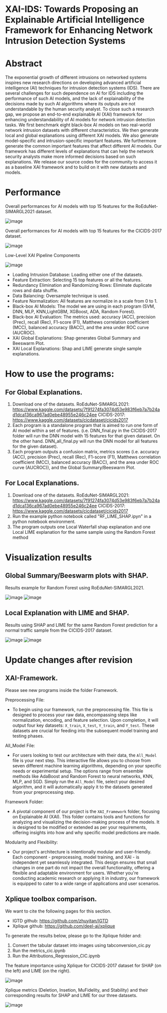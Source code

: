 # XAI-IDS: Towards Proposing an Explainable Artificial Intelligence Framework for Enhancing Network Intrusion Detection Systems

# Abstract

The exponential growth of different intrusions on networked systems inspires new research directions on developing advanced artificial intelligence (AI) techniques for intrusion detection systems (IDS). There are several challenges for such dependence on AI for IDS including the performance of such AI models, and the lack of explainability of the decisions made by such AI algorithms where its outputs are not understandable by the human security analyst. To close such a research gap, we propose an end-to-end explainable AI (XAI) framework for enhancing understandability of AI models for network intrusion detection tasks. We first benchmark eight black-box AI models on two real-world network intrusion datasets with different characteristics. We then generate local and global explanations using different XAI models. We also generate model-specific and intrusion-specific important features. We furthermore generate the common important features that affect different AI models. Our framework has different levels of explanations that can help the network security analysts make more informed decisions based on such explanations. We release our source codes for the community to access it as a baseline XAI framework and to build on it with new datasets and models.

# Performance

Overall performances for AI models with top 15 features for the RoEduNet-SIMARGL2021 dataset.

![image](https://user-images.githubusercontent.com/55901425/228660881-86554614-d70b-49df-a6ea-3a22a118aca0.png)

Overall performances for AI models with top 15 features for the CICIDS-2017 dataset.

![image](https://user-images.githubusercontent.com/55901425/228660928-d2df3862-6cda-49e2-ab76-6e4e3179ffc1.png)

Low-Level XAI Pipeline Components

![image](https://github.com/ogarreche/XAI_NIDS/blob/main/images/framework.png?raw=true)


  - Loading Intrusion Database: Loading either one of the datasets.
  - Feature Extraction: Selecting 15 top features or all the features.
  - Redundancy Elimination and Randomizing Rows: Eliminate duplicate rows and data shuffle. 
  - Data Balancing: Oversample technique is used.
  - Feature Normalization: All features are normalize in a scale from 0 to 1.
  - Black-box AI Models: The model we are using in each program (SVM, DNN, MLP, KNN,LightGBM, XGBoost, ADA, Random Forest).
  - Black-box AI Evaluation: The metrics used: accuracy (ACC), precision (Prec), recall (Rec), F1-score (F1), Matthews correlation coefficient  (MCC), balanced accuracy (BACC), and the area under ROC curve (AUCROC).
  - XAI Global Explanations: Shap generates Global Summary and Beeswarm Plot.
  - XAI Local Explanations: Shap and LIME generate single sample explanations.
  

# How to use the programs:
## For Global Explanations.
  1. Download one of the datasets.
    RoEduNet-SIMARGL2021: https://www.kaggle.com/datasets/7f91274fa3074d53e983f6eb7a7b24ad1dca136ca967ad0ebe48955e246c24ee
    CICIDS-2017: https://www.kaggle.com/datasets/cicdataset/cicids2017
  2. Each program is a standalone program that is aimed to run one form of AI model within a set of features. (i.e. DNN_final.py in the CICIDS-2017 folder will run the      DNN model with 15 features for that given dataset. On the other hand. DNN_all_final.py will run the DNN model for all features for the given dataset).
  3. Each program outputs a confusion matrix, metrics scores (i.e. accuracy (ACC), precision (Prec), recall (Rec), F1-score (F1), Matthews correlation coefficient  (MCC), balanced accuracy (BACC), and the area under ROC curve (AUCROC)), and the Global Summary/Beeswarm Plot.

## For Local Explanations. 
  1. Download one of the datasets.
    RoEduNet-SIMARGL2021: https://www.kaggle.com/datasets/7f91274fa3074d53e983f6eb7a7b24ad1dca136ca967ad0ebe48955e246c24ee
    CICIDS-2017: https://www.kaggle.com/datasets/cicdataset/cicids2017
  2. Run the example python notebook called "RF_LIME_SHAP.ipyn" in a python notebook environment.
  3. The program outputs one Local Waterfall shap explanation and one Local LIME explanation for the same sample using the Random Forest method

# Visualization results  

## Global Summary/Beeswarm plots with SHAP. 

Results example for Random Forest using RoEduNet-SIMARGL2021.

![image](https://user-images.githubusercontent.com/55901425/227805146-0a686613-1428-432a-a8b4-e93221eff1b3.png)
![image](https://user-images.githubusercontent.com/55901425/227805161-1ef31f27-74eb-44ff-a29c-9ca3d723dbfb.png)

## Local Explanation with LIME and SHAP.
 
 Results using SHAP and LIME for the same Random Forest prediction for a normal traffic sample from the CICIDS-2017 dataset.

![image](https://user-images.githubusercontent.com/55901425/227805234-0f0f9ac4-9b90-4c31-af63-61de5063ad29.png)
![image](https://user-images.githubusercontent.com/55901425/227805243-069ddaff-d56c-4805-b53e-b771ae1c5d43.png)

# Update changes after revision

## XAI-Framework.

Please see new programs inside the folder Framework.

Preprocessing File:

- To begin using our framework, run the preprocessing file. This file is designed to process your raw data, encompassing steps like normalization, encoding, and feature selection. Upon completion, it will output four key datasets: `X_train`, `X_test`, `Y_train`, and `Y_test`. These datasets are crucial for feeding into the subsequent model training and testing phases.

All_Model File:

- For users looking to test our architecture with their data, the `All_Model` file is your next step. This interactive file allows you to choose from seven different machine learning algorithms, depending on your specific needs or experimental setup. The options range from ensemble methods like AdaBoost and Random Forest to neural networks, KNN, MLP, and SGD. Simply run the `All_Model` file, select your desired algorithm, and it will automatically apply it to the datasets generated from your preprocessing step.

Framework Folder: 

- A pivotal component of our project is the `XAI_Framework` folder, focusing on Explainable AI (XAI). This folder contains tools and functions for analyzing and visualizing the decision-making process of the models. It is designed to be modified or extended as per your requirements, offering insights into how and why specific model predictions are made.
 
Modularity and Flexibility: 

- Our project's architecture is intentionally modular and user-friendly. Each component - preprocessing, model training, and XAI - is independent yet seamlessly integrated. This design ensures that small changes in one part do not impact the overall functionality, offering a flexible and adaptable environment for users. Whether you're conducting academic research or applying it in industry, our framework is equipped to cater to a wide range of applications and user scenarios.


## Xplique toolbox comparison.

We want to cite the following pages for this section.

- IGTD github: https://github.com/zhuyitan/IGTD
- Xplique github: https://github.com/deel-ai/xplique

To generate the results below, please go to the Xplique folder and:

1) Convert the tabular dataset into images using tabconversion_cic.py
2) Run the metrics_cic.ipynb
3) Run the Attributions_Regression_CIC.ipynb

The feature importance using Xplique for CICIDS-2017 dataset for SHAP
(on the left) and LIME (on the right).

![image](https://github.com/ogarreche/XAI_NIDS/blob/main/images/xpliquefeatures.png?raw=true)

Xplique metrics (Deletion, Insetion, MuFidelity, and Stability) and their corresponding results for SHAP and LIME for our three datasets.

![image](https://github.com/ogarreche/XAI_NIDS/blob/main/images/xpliquemetrics.png?raw=true)



